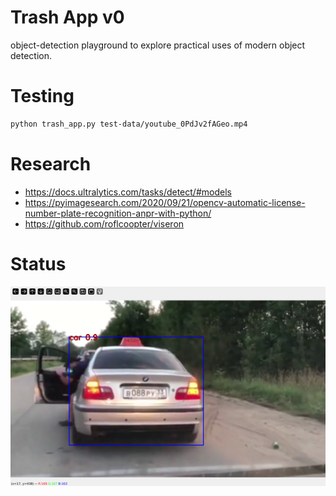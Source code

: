 
# Trash App v0

object-detection playground to explore practical uses of modern object detection.

# Testing

```bash
python trash_app.py test-data/youtube_0PdJv2fAGeo.mp4
```

# Research

 - https://docs.ultralytics.com/tasks/detect/#models
 - https://pyimagesearch.com/2020/09/21/opencv-automatic-license-number-plate-recognition-anpr-with-python/
 - https://github.com/roflcoopter/viseron

# Status

![screencaps/02-18-test1.png](screencaps/02-18-test1.png)



